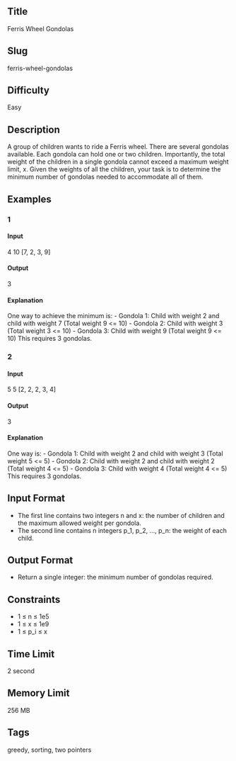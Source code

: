 ## Title

Ferris Wheel Gondolas

## Slug

ferris-wheel-gondolas

## Difficulty

Easy

## Description

A group of children wants to ride a Ferris wheel. There are several gondolas available. Each gondola can hold one or two children. Importantly, the total weight of the children in a single gondola cannot exceed a maximum weight limit, x. Given the weights of all the children, your task is to determine the minimum number of gondolas needed to accommodate all of them.

## Examples

### 1

#### Input

4 10 
[7, 2, 3, 9]

#### Output

3

#### Explanation

One way to achieve the minimum is:
    - Gondola 1: Child with weight 2 and child with weight 7 (Total weight 9 <= 10)
    - Gondola 2: Child with weight 3 (Total weight 3 <= 10)
    - Gondola 3: Child with weight 9 (Total weight 9 <= 10)
This requires 3 gondolas.
    
### 2

#### Input

5 5 
[2, 2, 2, 3, 4]

#### Output

3

#### Explanation

One way is:
    - Gondola 1: Child with weight 2 and child with weight 3 (Total weight 5 <= 5)
    - Gondola 2: Child with weight 2 and child with weight 2 (Total weight 4 <= 5)
    - Gondola 3: Child with weight 4 (Total weight 4 <= 5)
This requires 3 gondolas.
  

## Input Format  

- The first line contains two integers n and x: the number of children and the maximum allowed weight per gondola.
- The second line contains n integers p_1, p_2, ..., p_n: the weight of each child.

## Output Format  

- Return a single integer: the minimum number of gondolas required.
  

## Constraints  

- 1 ≤ n ≤ 1e5
- 1 ≤ x ≤ 1e9
- 1 ≤ p_i ≤ x

## Time Limit

2 second

## Memory Limit

256 MB

## Tags

greedy, sorting, two pointers